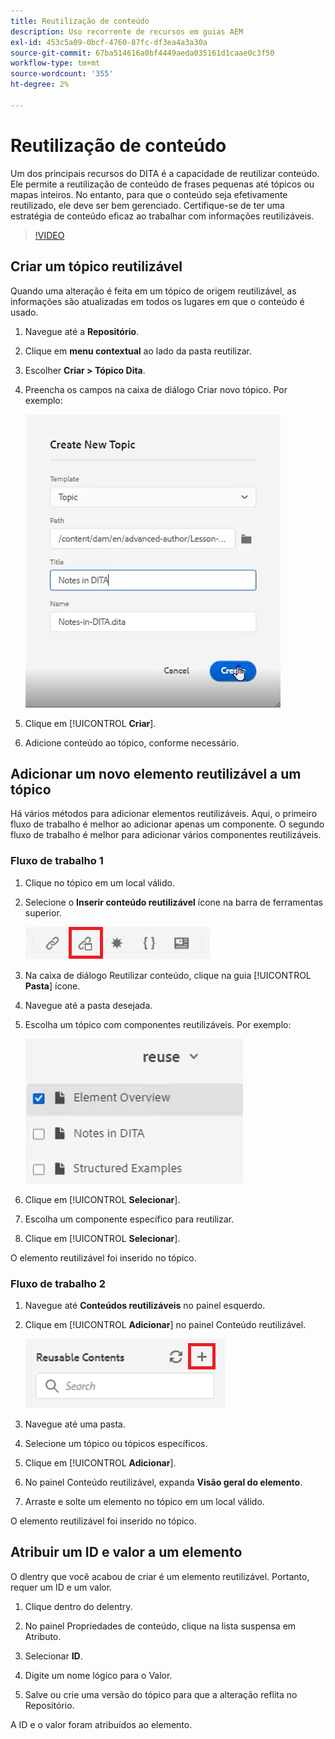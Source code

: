 ```yaml
---
title: Reutilização de conteúdo
description: Uso recorrente de recursos em guias AEM
exl-id: 453c5a09-0bcf-4760-87fc-df3ea4a3a30a
source-git-commit: 67ba514616a0bf4449aeda035161d1caae0c3f50
workflow-type: tm+mt
source-wordcount: '355'
ht-degree: 2%

---
```


# Reutilização de conteúdo

Um dos principais recursos do DITA é a capacidade de reutilizar conteúdo. Ele permite a reutilização de conteúdo de frases pequenas até tópicos ou mapas inteiros.  No entanto, para que o conteúdo seja efetivamente reutilizado, ele deve ser bem gerenciado. Certifique-se de ter uma estratégia de conteúdo eficaz ao trabalhar com informações reutilizáveis.

>[!VIDEO](https://video.tv.adobe.com/v/342757?quality=12&learn=on)

## Criar um tópico reutilizável

Quando uma alteração é feita em um tópico de origem reutilizável, as informações são atualizadas em todos os lugares em que o conteúdo é usado.

1. Navegue até a **Repositório**.

1. Clique em **menu contextual** ao lado da pasta reutilizar.

1. Escolher **Criar > Tópico Dita**.

1. Preencha os campos na caixa de diálogo Criar novo tópico. Por exemplo:

   ![Confirmação](images/lesson-8/new-topic-dialog.png)

1. Clique em [!UICONTROL **Criar**].

1. Adicione conteúdo ao tópico, conforme necessário.

## Adicionar um novo elemento reutilizável a um tópico

Há vários métodos para adicionar elementos reutilizáveis. Aqui, o primeiro fluxo de trabalho é melhor ao adicionar apenas um componente. O segundo fluxo de trabalho é melhor para adicionar vários componentes reutilizáveis.

### Fluxo de trabalho 1

1. Clique no tópico em um local válido.

1. Selecione o **Inserir conteúdo reutilizável** ícone na barra de ferramentas superior.

   ![Confirmação](images/lesson-8/insert-reuse-icon.png)

1. Na caixa de diálogo Reutilizar conteúdo, clique na guia [!UICONTROL **Pasta**] ícone.

1. Navegue até a pasta desejada.

1. Escolha um tópico com componentes reutilizáveis.
Por exemplo:

   ![Confirmação](images/lesson-8/reusable-topic.png)

1. Clique em [!UICONTROL **Selecionar**].

1. Escolha um componente específico para reutilizar.

1. Clique em [!UICONTROL **Selecionar**].

O elemento reutilizável foi inserido no tópico.

### Fluxo de trabalho 2

1. Navegue até **Conteúdos reutilizáveis** no painel esquerdo.

1. Clique em [!UICONTROL **Adicionar**] no painel Conteúdo reutilizável.

   ![Confirmação](images/lesson-8/reuse-contents-icon.png)

1. Navegue até uma pasta.

1. Selecione um tópico ou tópicos específicos.

1. Clique em [!UICONTROL **Adicionar**].

1. No painel Conteúdo reutilizável, expanda **Visão geral do elemento**.

1. Arraste e solte um elemento no tópico em um local válido.

O elemento reutilizável foi inserido no tópico.

## Atribuir um ID e valor a um elemento

O dlentry que você acabou de criar é um elemento reutilizável. Portanto, requer um ID e um valor.

1. Clique dentro do delentry.

1. No painel Propriedades de conteúdo, clique na lista suspensa em Atributo.

1. Selecionar **ID**.

1. Digite um nome lógico para o Valor.

1. Salve ou crie uma versão do tópico para que a alteração reflita no Repositório.

A ID e o valor foram atribuídos ao elemento.
